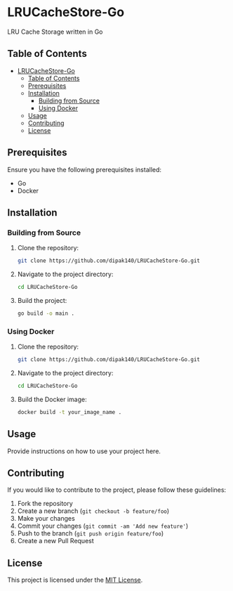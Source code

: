# LRUCacheStore-Go
LRU Cache Storage written in Go

## Table of Contents

- [LRUCacheStore-Go](#lrucachestore-go)
  - [Table of Contents](#table-of-contents)
  - [Prerequisites](#prerequisites)
  - [Installation](#installation)
    - [Building from Source](#building-from-source)
    - [Using Docker](#using-docker)
  - [Usage](#usage)
  - [Contributing](#contributing)
  - [License](#license)

## Prerequisites

Ensure you have the following prerequisites installed:

- Go
- Docker

## Installation

### Building from Source

1. Clone the repository:

    ```bash
    git clone https://github.com/dipak140/LRUCacheStore-Go.git
    ```

2. Navigate to the project directory:

    ```bash
    cd LRUCacheStore-Go
    ```

3. Build the project:

    ```bash
    go build -o main .
    ```

### Using Docker

1. Clone the repository:

    ```bash
    git clone https://github.com/dipak140/LRUCacheStore-Go.git
    ```

2. Navigate to the project directory:

    ```bash
    cd LRUCacheStore-Go
    ```

3. Build the Docker image:

    ```bash
    docker build -t your_image_name .
    ```

## Usage

Provide instructions on how to use your project here.

## Contributing

If you would like to contribute to the project, please follow these guidelines:

1. Fork the repository
2. Create a new branch (`git checkout -b feature/foo`)
3. Make your changes
4. Commit your changes (`git commit -am 'Add new feature'`)
5. Push to the branch (`git push origin feature/foo`)
6. Create a new Pull Request

## License

This project is licensed under the [MIT License](LICENSE).